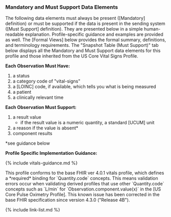
### Mandatory and Must Support Data Elements

The following data elements must always be present ([Mandatory] definition) or must be supported if the data is present in the sending system ([Must Support] definition). They are presented below in a simple human-readable explanation. Profile-specific guidance and examples are provided as well. The [Formal Views] below provides the formal summary, definitions, and terminology requirements. The "Snapshot Table (Must Support)" tab below displays all the Mandatory and Must Support data elements for this profile and those inherited from the US Core Vital Signs Profile.

**Each Observation Must Have:**

1. a status
1. a category code of "vital-signs"
1. a [LOINC] code, if available, which tells you what is being measured
1. a patient
1. a clinically relevant time

**Each Observation Must Support:**

1. a result value
    - if the result value is a numeric quantity, a standard [UCUM] unit
1. a reason if the value is absent*
1. component results

*see guidance below

**Profile Specific Implementation Guidance:**

{% include vitals-guidance.md %}


<div class="stu-note" markdown="1">
This profile conforms to the base FHIR ver 4.0.1 vitals profile, which defines a *required* binding for `Quantity.code` concepts. This means validation errors occur when validating derived profiles that use other `Quantity.code` concepts such as `L/min` for `Observation.component.value(x)` in the [US Core Pulse Oximetry Profile]. This known issue has been corrected in the base FHIR specification since version 4.3.0 ("Release 4B").
</div><!-- stu-note -->



{% include link-list.md %}
